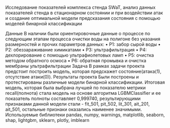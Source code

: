Исследование показателей комплекса стенда SWaT, анализ данных показателей стенда в стационарном состоянии и при воздействии атак и создание оптимальной модели предсказания состояния с помощью моделей бинарной классификации
 
Данные
В наличии были ориентировочные данные о процессе по следующим этапам процесса очистки воды на полигоне без указания размерностей и прочих параметров данных:
•	P1: забор сырой воды
•	P2: обеззараживание химикатами
•	P3: ультрафильтрация
•	P4: дехлорирование с помощью ультрафиолетовых ламп
•	P5: очистка методом обратного осмоса
•	P6: обратная промывка и очистка мембраны ультрафильтрации
Задача
В рамках задачи проекта предстоит построить модель, которая предскажет состояние(атака(1), отсутствие атаки(0)).
Результаты проекта
Были построены и протестированы различные модели бинарной классификации. Итоговая модель, которая была выбрана лучшей по показателю метрики recall(полнота) стала модель на основе алгоритма LGBMClassifier и ее показатель полноты составляет 0,999740, результирующими признаками данной модели стали - fit_501, pit_502, lit_301, ait_201, ait_501, остальные признаки оказались наименее значимыми.
Используемые библиотеки
pandas, numpy, warnings, matplotlib, seaborn, shap, lightgbm, sklearn, plotly, imblearn
